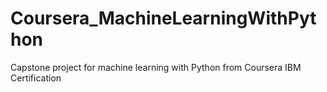 # Coursera_MachineLearningWithPython
Capstone project for machine learning with Python from Coursera IBM Certification
